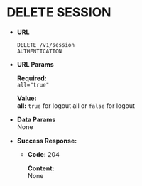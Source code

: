 # DELETE SESSION

- **URL**

  `DELETE /v1/session` <br/>
  `AUTHENTICATION`

- **URL Params** <br/>

  **Required:** <br/>
  `all="true"`

  **Value:** <br/>
  **all:** `true` for logout all or `false` for logout

- **Data Params** <br/>
  None

- **Success Response:**

  - **Code:** 204

    **Content:** <br/>
    None

